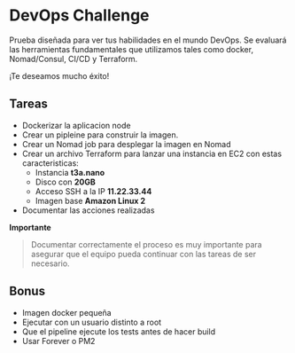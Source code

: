 # DevOps Challenge

Prueba diseñada para ver tus habilidades en el mundo DevOps. Se evaluará las herramientas fundamentales que utilizamos tales como docker, Nomad/Consul, CI/CD y Terraform. 

¡Te deseamos mucho éxito!


## Tareas
* Dockerizar la aplicacion node
* Crear un pipleine para construir la imagen.
* Crear un Nomad job para desplegar la imagen en Nomad
* Crear un archivo Terraform para lanzar una instancia en EC2 con estas caracteristicas: 
  * Instancia **t3a.nano**
  * Disco con **20GB**
  * Acceso SSH a la IP **11.22.33.44**
  * Imagen base **Amazon Linux 2**
* Documentar las acciones realizadas 
  
**Importante**    
> Documentar correctamente el proceso es muy importante para asegurar que el equipo pueda continuar con las tareas de ser necesario. 

## Bonus
* Imagen docker pequeña
* Ejecutar con un usuario distinto a root
* Que el pipeline ejecute los tests antes de hacer build
* Usar Forever o PM2

